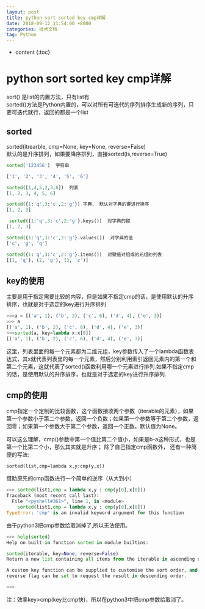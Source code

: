 ```yaml
---
layout: post
title: python sort sorted key cmp详解
date: 2018-09-12 11:54:00 +8000
categories: 技术文档
tag: Python
---
```


* content
{:toc}

# python sort sorted key cmp详解

sort() 是list的内置方法，只有list有<br> 
sorted()方法是Python内置的，可以对所有可迭代的序列排序生成新的序列，只要可迭代就行，返回的都是一个list

## sorted

sorted(itrearble, cmp=None, key=None, reverse=False)<br> 
默认的是升序排列，如果要降序排列，直接sorted(ls,reverse=True)
	

```python
sorted('123456')  字符串

['1', '2', '3', '4', '5', '6']

sorted([1,4,5,2,3,6])  列表
[1, 2, 3, 4, 5, 6]

sorted({1:'q',3:'c',2:'g'}) 字典， 默认对字典的键进行排序
[1, 2, 3]

 sorted({1:'q',3:'c',2:'g'}.keys())  对字典的键
[1, 2, 3]

sorted({1:'q',3:'c',2:'g'}.values())  对字典的值
['c', 'g', 'q']

sorted({1:'q',3:'c',2:'g'}.items())  对键值对组成的元组的列表
[(1, 'q'), (2, 'g'), (3, 'c')]
```


## key的使用
主要是用于指定需要比较的内容，但是如果不指定cmp的话，是使用默认的升序排序，也就是对于选定的key进行升序排列

```python
>>>a = [('a', 1), ('b', 2), ('c', 6), ('d', 4), ('e', 3)]
>>> a
[('a', 1), ('b', 2), ('c', 6), ('d', 4), ('e', 3)]
>>>sorted(a, key=lambda x:x[0])
[('a', 1), ('b', 2), ('c', 6), ('d', 4), ('e', 3)]
```

这里，列表里面的每一个元素都为二维元组，key参数传入了一个lambda函数表达式，其x就代表列表里的每一个元素，然后分别利用索引返回元素内的第一个和第二个元素，这就代表了sorted()函数利用哪一个元素进行排列.如果不指定cmp的话，是使用默认的升序排序，也就是对于选定的key进行升序排列.


## cmp的使用

cmp指定一个定制的比较函数，这个函数接收两个参数（iterable的元素），如果第一个参数小于第二个参数，返回一个负数；如果第一个参数等于第二个参数，返回零；如果第一个参数大于第二个参数，返回一个正数。默认值为None。<br>

 可以这么理解，cmp()参数中第一个值比第二个值小，如果是b-a这种形式，也是第一个比第二个小，那么其实就是升序； 
 除了自己指定cmp函数外， 还有一种简便的写法:<br>

	sorted(list,cmp=lambda x,y:cmp(y,x))


借助原先的cmp函数进行一个简单的逆序（从大到小）

```python
>>> sorted(list1,cmp = lambda x,y : cmp(y[0],x[0]))
Traceback (most recent call last):
  File "<pyshell#361>", line 1, in <module>
    sorted(list1,cmp = lambda x,y : cmp(y[0],x[0]))
TypeError: 'cmp' is an invalid keyword argument for this function
```

由于python3把cmp参数给取消掉了,所以无法使用。


```python
>>> help(sorted)
Help on built-in function sorted in module builtins:

sorted(iterable, key=None, reverse=False)
Return a new list containing all items from the iterable in ascending order.

A custom key function can be supplied to customise the sort order, and the
reverse flag can be set to request the result in descending order.

>>> 
```

注：效率key>cmp(key比cmp快)，所以在python3中把cmp参数给取消了。
